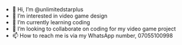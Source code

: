 - 👋 Hi, I’m @unlimitedstarplus
- 👀 I’m interested in video game design
- 🌱 I’m currently learning coding
- 💞️ I’m looking to collaborate on coding for my video game project
- 📫 How to reach me is via my WhatsApp number, 07055100998

<!---
unlimitedstarplus/unlimitedstarplus is a ✨ special ✨ repository because its `README.md` (this file) appears on your GitHub profile.
You can click the Preview link to take a look at your changes.
--->
